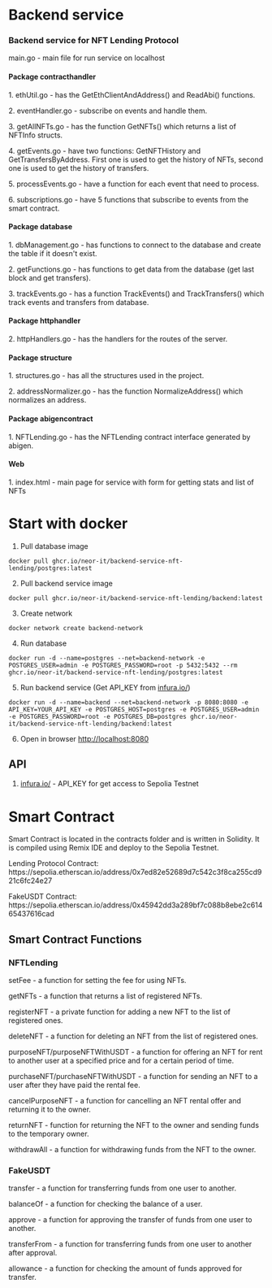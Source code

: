 # Backend service
### Backend service for NFT Lending Protocol
<p/> main.go - main file for run service on localhost
<h4>Package contracthandler</h4>
<p/> 1. ethUtil.go - has the GetEthClientAndAddress() and ReadAbi() functions.
<p/> 2. eventHandler.go - subscribe on events and handle them.
<p/> 3. getAllNFTs.go - has the function GetNFTs() which returns a list of NFTInfo structs.
<p/> 4. getEvents.go - have two functions: GetNFTHistory and GetTransfersByAddress. First one is used to get the history of NFTs, second one is used to get the history of transfers.
<p/> 5. processEvents.go - have a function for each event that need to process.
<p/> 6. subscriptions.go - have 5 functions that subscribe to events from the smart contract.
<h4>Package database</h4>
<p/> 1. dbManagement.go - has functions to connect to the database and create the table if it doesn't exist.
<p/> 2. getFunctions.go - has functions to get data from the database (get last block and get transfers).
<p/> 3. trackEvents.go - has a function TrackEvents() and TrackTransfers() which track events and transfers from database.
<h4>Package httphandler</h4>
<p/> 2. httpHandlers.go - has the handlers for the routes of the server.
<h4>Package structure</h4>
<p/> 1. structures.go - has all the structures used in the project.
<p/> 2. addressNormalizer.go - has the function NormalizeAddress() which normalizes an address.
<h4>Package abigencontract</h4>
<p/> 1. NFTLending.go - has the NFTLending contract interface generated by abigen.
<h4>Web</h4>
<p/> 1. index.html - main page for service with form for getting stats and list of NFTs

# Start with docker
1. Pull database image
```
docker pull ghcr.io/neor-it/backend-service-nft-lending/postgres:latest
```
2. Pull backend service image
```
docker pull ghcr.io/neor-it/backend-service-nft-lending/backend:latest
```
3. Create network
```
docker network create backend-network
```
4. Run database
```
docker run -d --name=postgres --net=backend-network -e POSTGRES_USER=admin -e POSTGRES_PASSWORD=root -p 5432:5432 --rm ghcr.io/neor-it/backend-service-nft-lending/postgres:latest
```
5. Run backend service (Get API_KEY from <a href="https://www.infura.io/">infura.io/</a>)
```
docker run -d --name=backend --net=backend-network -p 8080:8080 -e API_KEY=YOUR_API_KEY -e POSTGRES_HOST=postgres -e POSTGRES_USER=admin -e POSTGRES_PASSWORD=root -e POSTGRES_DB=postgres ghcr.io/neor-it/backend-service-nft-lending/backend:latest
```

6. Open in browser <a href="http://localhost:8080">http://localhost:8080</a>

## API
1. <a href="https://www.infura.io/">infura.io/</a> - API_KEY for get access to Sepolia Testnet

# Smart Contract
Smart Contract is located in the contracts folder and is written in Solidity. It is compiled using Remix IDE and deploy to the Sepolia Testnet.

<p/>Lending Protocol Contract: https://sepolia.etherscan.io/address/0x7ed82e52689d7c542c3f8ca255cd921c6fc24e27
<p/>FakeUSDT Contract: https://sepolia.etherscan.io/address/0x45942dd3a289bf7c088b8ebe2c61465437616cad

## Smart Contract Functions
### NFTLending
<p/> setFee - a function for setting the fee for using NFTs.
<p/> getNFTs - a function that returns a list of registered NFTs.
<p/> registerNFT - a private function for adding a new NFT to the list of registered ones.
<p/> deleteNFT - a function for deleting an NFT from the list of registered ones.
<p/> purposeNFT/purposeNFTWithUSDT - a function for offering an NFT for rent to another user at a specified price and for a certain period of time.
<p/> purchaseNFT/purchaseNFTWithUSDT - a function for sending an NFT to a user after they have paid the rental fee.
<p/> cancelPurposeNFT - a function for cancelling an NFT rental offer and returning it to the owner.
<p/> returnNFT - function for returning the NFT to the owner and sending funds to the temporary owner.
<p/> withdrawAll - a function for withdrawing funds from the NFT to the owner.

### FakeUSDT
<p/> transfer - a function for transferring funds from one user to another.
<p/> balanceOf - a function for checking the balance of a user.
<p/> approve - a function for approving the transfer of funds from one user to another.
<p/> transferFrom - a function for transferring funds from one user to another after approval.
<p/> allowance - a function for checking the amount of funds approved for transfer.